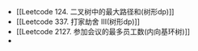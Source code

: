 + [[Leetcode 124. 二叉树中的最大路径和(树形dp)]]
+ [[Leetcode 337. 打家劫舍 III(树形dp)]]
+ [[Leetcode 2127. 参加会议的最多员工数(内向基环树)]]
+ 